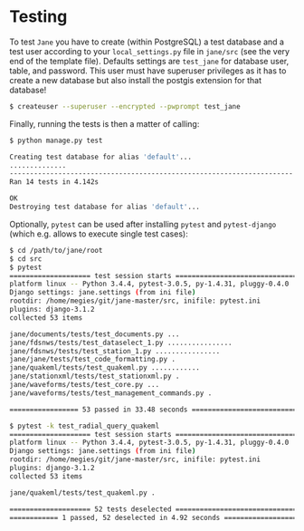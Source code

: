 # Testing

To test `Jane` you have to create (within PostgreSQL) a test database and a 
test user according to your `local_settings.py` file in `jane/src` (see the 
very end of the template file). Defaults settings are `test_jane` for database 
user, table, and password. This user must have superuser privileges as it has 
to create a new database but also install the postgis extension for that 
database! 


```bash
$ createuser --superuser --encrypted --pwprompt test_jane
```

Finally, running the tests is then a matter of calling:

```bash
$ python manage.py test

Creating test database for alias 'default'...
..............
----------------------------------------------------------------------
Ran 14 tests in 4.142s

OK
Destroying test database for alias 'default'...
```

Optionally, `pytest` can be used after installing `pytest` and `pytest-django`
(which e.g. allows to execute single test cases):

```bash
$ cd /path/to/jane/root
$ cd src
$ pytest
==================== test session starts ==================================
platform linux -- Python 3.4.4, pytest-3.0.5, py-1.4.31, pluggy-0.4.0
Django settings: jane.settings (from ini file)
rootdir: /home/megies/git/jane-master/src, inifile: pytest.ini
plugins: django-3.1.2
collected 53 items

jane/documents/tests/test_documents.py ...
jane/fdsnws/tests/test_dataselect_1.py ................
jane/fdsnws/tests/test_station_1.py ................
jane/jane/tests/test_code_formatting.py .
jane/quakeml/tests/test_quakeml.py ............
jane/stationxml/tests/test_stationxml.py .
jane/waveforms/tests/test_core.py ...
jane/waveforms/tests/test_management_commands.py .

================= 53 passed in 33.48 seconds ==============================

$ pytest -k test_radial_query_quakeml
==================== test session starts ==================================
platform linux -- Python 3.4.4, pytest-3.0.5, py-1.4.31, pluggy-0.4.0
Django settings: jane.settings (from ini file)
rootdir: /home/megies/git/jane-master/src, inifile: pytest.ini
plugins: django-3.1.2
collected 53 items

jane/quakeml/tests/test_quakeml.py .

==================== 52 tests deselected ==================================
============ 1 passed, 52 deselected in 4.92 seconds ======================
```
